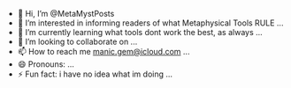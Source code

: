 - 👋 Hi, I’m @MetaMystPosts
- 👀 I’m interested in informing readers of what Metaphysical Tools RULE ...
- 🌱 I’m currently learning what tools dont work the best, as always ...
- 💞️ I’m looking to collaborate on ...
- 📫 How to reach me manic.gem@icloud.com ...
- 😄 Pronouns: ...
- ⚡ Fun fact: i have no idea what im doing ...

<!---
MetaMystPosts/MetaMystPosts is a ✨ special ✨ repository because its `README.md` (this file) appears on your GitHub profile.
You can click the Preview link to take a look at your changes.
--->
